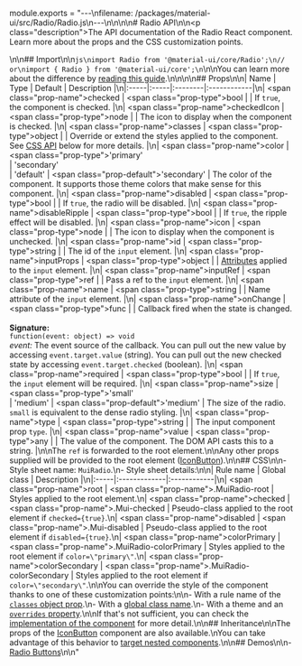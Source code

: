 module.exports = "---\nfilename: /packages/material-ui/src/Radio/Radio.js\n---\n\n<!--- This documentation is automatically generated, do not try to edit it. -->\n\n# Radio API\n\n<p class=\"description\">The API documentation of the Radio React component. Learn more about the props and the CSS customization points.</p>\n\n## Import\n\n```js\nimport Radio from '@material-ui/core/Radio';\n// or\nimport { Radio } from '@material-ui/core';\n```\n\nYou can learn more about the difference by [reading this guide](/guides/minimizing-bundle-size/).\n\n\n\n## Props\n\n| Name | Type | Default | Description |\n|:-----|:-----|:--------|:------------|\n| <span class=\"prop-name\">checked</span> | <span class=\"prop-type\">bool</span> |  | If `true`, the component is checked. |\n| <span class=\"prop-name\">checkedIcon</span> | <span class=\"prop-type\">node</span> |  | The icon to display when the component is checked. |\n| <span class=\"prop-name\">classes</span> | <span class=\"prop-type\">object</span> |  | Override or extend the styles applied to the component. See [CSS API](#css) below for more details. |\n| <span class=\"prop-name\">color</span> | <span class=\"prop-type\">'primary'<br>&#124;&nbsp;'secondary'<br>&#124;&nbsp;'default'</span> | <span class=\"prop-default\">'secondary'</span> | The color of the component. It supports those theme colors that make sense for this component. |\n| <span class=\"prop-name\">disabled</span> | <span class=\"prop-type\">bool</span> |  | If `true`, the radio will be disabled. |\n| <span class=\"prop-name\">disableRipple</span> | <span class=\"prop-type\">bool</span> |  | If `true`, the ripple effect will be disabled. |\n| <span class=\"prop-name\">icon</span> | <span class=\"prop-type\">node</span> |  | The icon to display when the component is unchecked. |\n| <span class=\"prop-name\">id</span> | <span class=\"prop-type\">string</span> |  | The id of the `input` element. |\n| <span class=\"prop-name\">inputProps</span> | <span class=\"prop-type\">object</span> |  | [Attributes](https://developer.mozilla.org/en-US/docs/Web/HTML/Element/input#Attributes) applied to the `input` element. |\n| <span class=\"prop-name\">inputRef</span> | <span class=\"prop-type\">ref</span> |  | Pass a ref to the `input` element. |\n| <span class=\"prop-name\">name</span> | <span class=\"prop-type\">string</span> |  | Name attribute of the `input` element. |\n| <span class=\"prop-name\">onChange</span> | <span class=\"prop-type\">func</span> |  | Callback fired when the state is changed.<br><br>**Signature:**<br>`function(event: object) => void`<br>*event:* The event source of the callback. You can pull out the new value by accessing `event.target.value` (string). You can pull out the new checked state by accessing `event.target.checked` (boolean). |\n| <span class=\"prop-name\">required</span> | <span class=\"prop-type\">bool</span> |  | If `true`, the `input` element will be required. |\n| <span class=\"prop-name\">size</span> | <span class=\"prop-type\">'small'<br>&#124;&nbsp;'medium'</span> | <span class=\"prop-default\">'medium'</span> | The size of the radio. `small` is equivalent to the dense radio styling. |\n| <span class=\"prop-name\">type</span> | <span class=\"prop-type\">string</span> |  | The input component prop `type`. |\n| <span class=\"prop-name\">value</span> | <span class=\"prop-type\">any</span> |  | The value of the component. The DOM API casts this to a string. |\n\nThe `ref` is forwarded to the root element.\n\nAny other props supplied will be provided to the root element ([IconButton](/api/icon-button/)).\n\n## CSS\n\n- Style sheet name: `MuiRadio`.\n- Style sheet details:\n\n| Rule name | Global class | Description |\n|:-----|:-------------|:------------|\n| <span class=\"prop-name\">root</span> | <span class=\"prop-name\">.MuiRadio-root</span> | Styles applied to the root element.\n| <span class=\"prop-name\">checked</span> | <span class=\"prop-name\">.Mui-checked</span> | Pseudo-class applied to the root element if `checked={true}`.\n| <span class=\"prop-name\">disabled</span> | <span class=\"prop-name\">.Mui-disabled</span> | Pseudo-class applied to the root element if `disabled={true}`.\n| <span class=\"prop-name\">colorPrimary</span> | <span class=\"prop-name\">.MuiRadio-colorPrimary</span> | Styles applied to the root element if `color=\"primary\"`.\n| <span class=\"prop-name\">colorSecondary</span> | <span class=\"prop-name\">.MuiRadio-colorSecondary</span> | Styles applied to the root element if `color=\"secondary\"`.\n\nYou can override the style of the component thanks to one of these customization points:\n\n- With a rule name of the [`classes` object prop](/customization/components/#overriding-styles-with-classes).\n- With a [global class name](/customization/components/#overriding-styles-with-global-class-names).\n- With a theme and an [`overrides` property](/customization/globals/#css).\n\nIf that's not sufficient, you can check the [implementation of the component](https://github.com/Foso/material-ui/blob/master/packages/material-ui/src/Radio/Radio.js) for more detail.\n\n## Inheritance\n\nThe props of the [IconButton](/api/icon-button/) component are also available.\nYou can take advantage of this behavior to [target nested components](/guides/api/#spread).\n\n## Demos\n\n- [Radio Buttons](/components/radio-buttons/)\n\n"